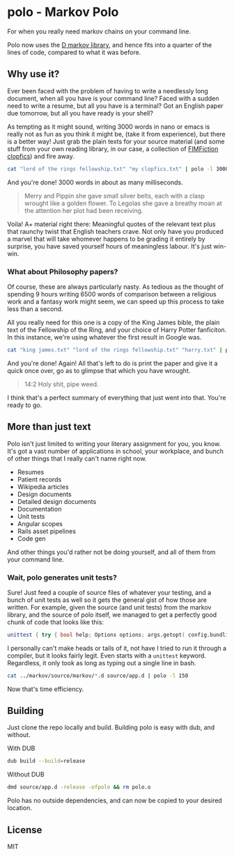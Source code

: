# polo - Markov Polo
For when you really need markov chains on your command line.

Polo now uses the [D markov library](https://www.github.com/Mihail-K/markov), and hence fits into a quarter of the lines of code, compared to what it was before.

## Why use it?
Ever been faced with the problem of having to write a needlessly long document, when all you have is your command line? 
Faced with a sudden need to write a resume, but all you have is a terminal? Got an English paper due tomorrow, but all you have ready is your shell?

As tempting as it might sound, writing 3000 words in nano or emacs is really not as fun as you think it might be, (take it from experience), but there is a better way! Just grab the plain texts for your source material (and some stuff from your own reading library, in our case, a collection of [FIMFiction clopfics](https://www.fimfiction.net/group/12/clopfics)) and fire away.

```bash
cat "lord of the rings fellowship.txt" "my clopfics.txt" | polo -l 3000 > assignment1.txt
```

And you're done! 3000 words in about as many milliseconds.

> Merry and Pippin she gave small silver belts, each with a clasp wrought like a golden flower.
> To Legolas she gave a breathy moan at the attention her plot had been receiving.

Voila! A+ material right there: Meaningful quotes of the relevant text plus that raunchy twist that English teachers crave. Not only have you produced a marvel that will take whomever happens to be grading it entirely by surprise, you have saved yourself hours of meaningless labour. It's just win-win.

### What about Philosophy papers?

Of course, these are always particularly nasty. As tedious as the thought of spending 9 hours writing 6500 words of comparison between a religious work and a fantasy work might seem, we can speed up this process to take less than a second.

All you really need for this one is a copy of the King James bible, the plain text of the Fellowship of the Ring, and your choice of Harry Potter fanficiton. In this instance, we're using whatever the first result in Google was.

```bash
cat "king james.txt" "lord of the rings fellowship.txt" "harry.txt" | polo -l 6500 > philo1.txt
```

And you're done! Again! All that's left to do is print the paper and give it a quick once over, go as to glimpse that which you have wrought.

> 14:2 Holy shit, pipe weed.

I think that's a perfect summary of everything that just went into that. You're ready to go.

## More than just text

Polo isn't just limited to writing your literary assignment for you, you know. It's got a vast number of applications in school, your workplace, and bunch of other things that I really can't name right now.

 - Resumes
 - Patient records
 - Wikipedia articles
 - Design documents
 - Detailed design documents
 - Documentation
 - Unit tests
 - Angular scopes
 - Rails asset pipelines
 - Code gen

And other things you'd rather not be doing yourself, and all of them from your command line.

### Wait, polo generates unit tests?

Sure! Just feed a couple of source files of whatever your testing, and a bunch of unit tests as well so it gets the general gist of how those are written. For example, given the source (and unit tests) from the markov library, and the source of polo itself, we managed to get a perfectly good chunk of code that looks like this:

```d
unittest { try { bool help; Options options; args.getopt( config.bundling, "help|h", &help, "filter|f", &options._filter, "input|i", &options._inputs, "length|l", &options._length, "output|o", &options._output, "seeds|s", &options._seeds, "tuple|t", &options._tuples ); if(help) { showHelp; } else { return [ stdin ]; } } @property Nullable!(Unqual!T) random()() if(!isAssignable!(T, typeof(null))) { Nullable!(Unqual!T) result; if(!empty) { foreach(ref state; _states) { if(size <= index) { T[] first = input[index - size .. index]; state.poke(first, follow); } } T generate()() if(isAssignable!(T, typeof(null))) { foreach(ref state; _states) { T current = state.select(_history[$ - state.size .. $]); if(current) return push(current), current; } return null; } } @property T value() { return _key[0]; } bool opEquals(ref const Key other) const { return _key == other._key; } } public: this(size_t size) { _size = enforce(size, "State size cannot be 0."); } bool contains(T[] first) { if(first.length == size) { auto ptr = Key(first) in _counters; return ptr ? ptr.contains(follow) : false; }
```

I personally can't make heads or tails of it, not have I tried to run it through a compiler, but it looks fairly legit. Even starts with a `unittest` keyword. Regardless, it only took as long as typing out a single line in bash.

```bash
cat ../markov/source/markov/*.d source/app.d | polo -l 150
```

Now that's time efficiency.

## Building

Just clone the repo locally and build. Building polo is easy with dub, and without.

With DUB
```bash
dub build --build=release
```

Without DUB
```bash
dmd source/app.d -release -ofpolo && rm polo.o
```

Polo has no outside dependencies, and can now be copied to your desired location.

## License 

MIT
